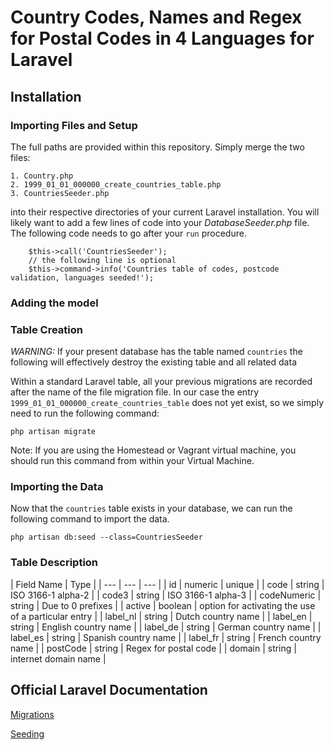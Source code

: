 # Country Codes, Names and Regex for Postal Codes in 4 Languages for Laravel

## Installation

### Importing Files and Setup

The full paths are provided within this repository. Simply merge the two files:

    1. Country.php
    2. 1999_01_01_000000_create_countries_table.php
    3. CountriesSeeder.php
    
into their respective directories of your current Laravel installation. You will likely want to
add a few lines of code into your *DatabaseSeeder.php* file. The following code needs to go after 
your `run` procedure.

```
    $this->call('CountriesSeeder');
    // the following line is optional
    $this->command->info('Countries table of codes, postcode validation, languages seeded!');
```

### Adding the model


### Table Creation

*WARNING:* If your present database has the table named `countries` the following will effectively destroy the existing
table and all related data

Within a standard Laravel table, all your previous migrations are recorded after the name of the file migration file.
In our case the entry `1999_01_01_000000_create_countries_table` does not yet exist, so we simply need to run
the following command:

```
php artisan migrate
```

Note:  If you are using the Homestead or Vagrant virtual machine, you should run this command from within your Virtual Machine.

### Importing the Data

Now that the `countries` table exists in your database, we can run the following command to import the data.

```
php artisan db:seed --class=CountriesSeeder
```

### Table Description

| Field Name | Type |
| --- | --- | --- |
| id | numeric | unique |
| code | string | ISO 3166-1 alpha-2 |
| code3 | string | ISO 3166-1 alpha-3 |
| codeNumeric | string | Due to 0 prefixes |
| active | boolean | option for activating the use of a particular entry |
| label_nl | string | Dutch country name |
| label_en | string | English country name |
| label_de | string | German country name |
| label_es | string | Spanish country name |
| label_fr | string | French country name |
| postCode | string | Regex for postal code |
| domain | string | internet domain name | 

## Official Laravel Documentation

[Migrations](https://laravel.com/docs/5.2/migrations)

[Seeding](https://laravel.com/docs/5.2/seeding)






